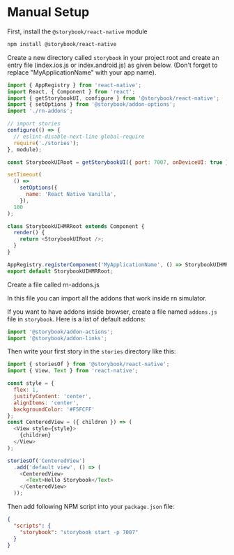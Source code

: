 # Manual Setup

First, install the `@storybook/react-native` module

```sh
npm install @storybook/react-native
```

Create a new directory called `storybook` in your project root and create an entry file (index.ios.js or index.android.js) as given below. (Don't forget to replace "MyApplicationName" with your app name).

```js
import { AppRegistry } from 'react-native';
import React, { Component } from 'react';
import { getStorybookUI, configure } from '@storybook/react-native';
import { setOptions } from '@storybook/addon-options';
import './rn-addons';

// import stories
configure(() => {
  // eslint-disable-next-line global-require
  require('./stories');
}, module);

const StorybookUIRoot = getStorybookUI({ port: 7007, onDeviceUI: true });

setTimeout(
  () =>
    setOptions({
      name: 'React Native Vanilla',
    }),
  100
);

class StorybookUIHMRRoot extends Component {
  render() {
    return <StorybookUIRoot />;
  }
}

AppRegistry.registerComponent('MyApplicationName', () => StorybookUIHMRRoot);
export default StorybookUIHMRRoot;
```

Create a file called rn-addons.js

In this file you can import all the addons that work inside rn simulator.

If you want to have addons inside browser, create a file named `addons.js` file in `storybook`. Here is a list of default addons:

```js
import '@storybook/addon-actions';
import '@storybook/addon-links';
```

Then write your first story in the `stories` directory like this:

```js
import { storiesOf } from '@storybook/react-native';
import { View, Text } from 'react-native';

const style = {
  flex: 1,
  justifyContent: 'center',
  alignItems: 'center',
  backgroundColor: '#F5FCFF'
};
const CenteredView = ({ children }) => (
  <View style={style}>
    {children}
  </View>
);

storiesOf('CenteredView')
  .add('default view', () => (
    <CenteredView>
      <Text>Hello Storybook</Text>
    </CenteredView>
  ));
```

Then add following NPM script into your `package.json` file:

```json
{
  "scripts": {
    "storybook": "storybook start -p 7007"
  }
}
```
